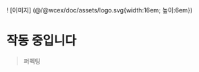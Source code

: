 <!--DESC: {"icon":"explore"} -->
! [이미지] (@/@wcex/doc/assets/logo.svg{width:16em; 높이:6em})
# 작동 중입니다
> 퍼펙팅


